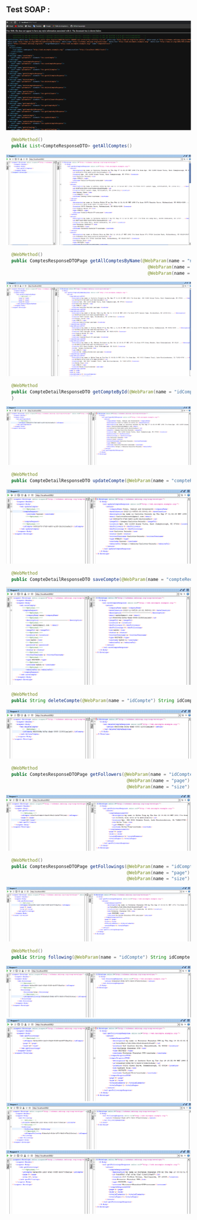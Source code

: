 ## Test SOAP :

<div  align="center">
        <img src="images/img_39.png" alt="">    
</div>


```java
  @WebMethod()
  public List<CompteResponseDTO> getAllComptes()
```

<div  align="center">
        <img src="images/img_40.png" alt="">
</div>


```java
  @WebMethod()
  public ComptesResponseDTOPage getAllComptesByName(@WebParam(name = "name") String name,
                                                      @WebParam(name = "page") int page,
                                                      @WebParam(name = "size") int size)
```

<div  align="center">
        <img src="images/img_41.png" alt="">
</div>


```java
  @WebMethod
  public CompteDetailResponseDTO getCompteById(@WebParam(name = "idCompte") String idCompte)
  }
```

<div  align="center">
        <img src="images/img_42.png" alt="">
</div>



```java
  @WebMethod
  public CompteDetailResponseDTO updateCompte(@WebParam(name = "compteRequest") CompteRequestDTO compteRequestDTO, @WebParam(name = "idCompte") String idCompte)
```

<div  align="center">
        <img src="images/img_43.png" alt="">
</div>


```java
  @WebMethod
  public CompteDetailResponseDTO saveCompte(@WebParam(name = "compteRequest") CompteRequestDTO compteRequestDTO)
```

<div  align="center">
        <img src="images/img_44.png" alt="">
</div>

```java
  @WebMethod
  public String deleteCompte(@WebParam(name = "idCompte") String idCompte)
```

<div  align="center">
        <img src="images/img_45.png" alt="">
</div>


```java
  @WebMethod
  public ComptesResponseDTOPage getFollowers(@WebParam(name = "idCompte") String idCompte,
                                              @WebParam(name = "page") int page,
                                              @WebParam(name = "size") int size)
```
<div  align="center">
        <img src="images/img_46.png" alt="">
</div>


```java
  @WebMethod()
  public ComptesResponseDTOPage getFollowings(@WebParam(name = "idCompte") String idCompte,
                                              @WebParam(name = "page") int page,
                                              @WebParam(name = "size") int size)
```


<div  align="center">
        <img src="images/img_47.png" alt="">
</div>


```java
  @WebMethod()
  public String following(@WebParam(name = "idCompte") String idCompte , @WebParam(name = "following") FollowingRequest following)
```


<div  align="center">
        <img src="images/img_48.png" alt="">
</div>

<div  align="center">
        <img src="images/img_49.png" alt="">
</div>

<div  align="center">
        <img src="images/img_50.png" alt="">
</div>

<div  align="center">
        <img src="images/img_51.png" alt="">
</div>

